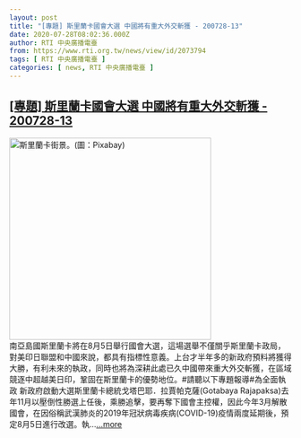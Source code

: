 ```yaml
---
layout: post
title: "[專題] 斯里蘭卡國會大選 中國將有重大外交斬獲 - 200728-13"
date: 2020-07-28T08:02:36.000Z
author: RTI 中央廣播電臺
from: https://www.rti.org.tw/news/view/id/2073794
tags: [ RTI 中央廣播電臺 ]
categories: [ news, RTI 中央廣播電臺 ]
---
```

<!--1595923356000-->
[[專題] 斯里蘭卡國會大選 中國將有重大外交斬獲 - 200728-13](https://www.rti.org.tw/news/view/id/2073794)
------

<div>
<img src="https://static.rti.org.tw/assets/thumbnails/2019/10/08/e555b80823330894cabf6406201e2bfd.jpg" width="360" alt="斯里蘭卡街景。(圖：Pixabay)" title="斯里蘭卡街景。(圖：Pixabay)"><br>南亞島國斯里蘭卡將在8月5日舉行國會大選，這場選舉不僅關乎斯里蘭卡政局，對美印日聯盟和中國來說，都具有指標性意義。上台才半年多的新政府預料將獲得大勝，有利未來的執政，同時也將為深耕此處已久中國帶來重大外交斬獲，在區域競逐中超越美日印，鞏固在斯里蘭卡的優勢地位。#請聽以下專題報導#為全面執政 新政府啟動大選斯里蘭卡總統戈塔巴耶．拉賈帕克薩(Gotabaya Rajapaksa)去年11月以壓倒性勝選上任後，乘勝追擊，要再奪下國會主控權，因此今年3月解散國會，在因俗稱武漢肺炎的2019年冠狀病毒疾病(COVID-19)疫情兩度延期後，預定8月5日進行改選。執...<a target="_blank" href="https://www.rti.org.tw/news/view/id/2073794">...more</a>
</div>
